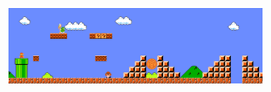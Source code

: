 <img src="https://github.com/Harshita248/Harshita248/blob/main/Assets/Mario_Gameplay.gif
    " alt="Doraemon" width="980">

